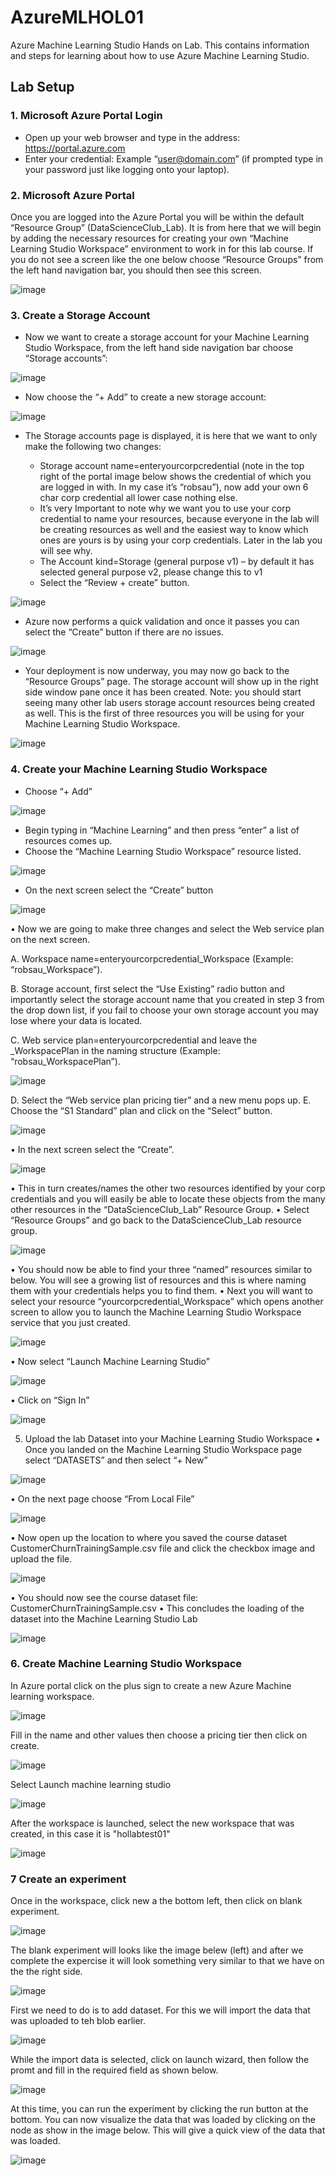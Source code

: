 # AzureMLHOL01
Azure Machine Learning Studio Hands on Lab. 
This contains information and steps for learning about how to use Azure Machine Learning Studio.

## Lab Setup
### 1.	Microsoft Azure Portal Login
* Open up your web browser and type in the address: https://portal.azure.com
* Enter your credential: Example “user@domain.com” (if prompted type in your password just like logging onto your laptop).

### 2.	Microsoft Azure Portal
Once you are logged into the Azure Portal you will be within the default “Resource Group” (DataScienceClub_Lab). It is from here that we will begin by adding the necessary resources for creating your own “Machine Learning Studio Workspace” environment to work in for this lab course. If you do not see a screen like the one below choose “Resource Groups” from the left hand navigation bar, you should then see this screen.


![image](https://github.com/joyjeet/AzureMLHOL01/blob/master/images/DataScienceClub2.png)
 

### 3.	Create a Storage Account
* Now we want to create a storage account for your Machine Learning Studio Workspace, from the left hand side navigation bar choose “Storage accounts”:

 ![image](https://github.com/joyjeet/AzureMLHOL01/blob/master/images/DataScienceClub3.png)

* Now choose the “+ Add” to create a new storage account:

![image](https://github.com/joyjeet/AzureMLHOL01/blob/master/images/DataScienceClub3_1.png)

* The Storage accounts page is displayed, it is here that we want to only make the following two changes:

  *	Storage account name=enteryourcorpcredential (note in the top right of the portal image below shows the credential of which you are logged in with. In my case it’s “robsau”), now add your own 6 char corp credential all lower case nothing else. 
  *	It’s very Important to note why we want you to use your corp credential to name your resources, because everyone in the lab will be creating resources as well and the easiest way to know which ones are yours is by using your corp credentials. Later in the lab you will see why.
  *	The Account kind=Storage (general purpose v1) – by default it has selected general purpose v2, please change this to v1
  *	Select the “Review + create” button.


 ![image](https://github.com/joyjeet/AzureMLHOL01/blob/master/images/DataScienceClub3_2.png) 


* Azure now performs a quick validation and once it passes you can select the “Create” button if there are no issues.

 ![image](https://github.com/joyjeet/AzureMLHOL01/blob/master/images/DataScienceClub3_4.png) 


* Your deployment is now underway, you may now go back to the “Resource Groups” page. The storage account will show up in the right side window pane once it has been created. Note: you should start seeing many other lab users storage account resources being created as well. This is the first of three resources you will be using for your Machine Learning Studio Workspace.

![image](https://github.com/joyjeet/AzureMLHOL01/blob/master/images/DataScienceClub3_5.png)  

### 4.	Create your Machine Learning Studio Workspace
* Choose “+ Add”

![image](https://github.com/joyjeet/AzureMLHOL01/blob/master/images/DataScienceClub4.png) 

* Begin typing in “Machine Learning” and then press “enter” a list of resources comes up.
* Choose the  “Machine Learning Studio Workspace” resource listed.

![image](https://github.com/joyjeet/AzureMLHOL01/blob/master/images/DataScienceClub4_1.png)  

* On the next screen select the “Create” button

![image](https://github.com/joyjeet/AzureMLHOL01/blob/master/images/DataScienceClub4_2.png) 

•	Now we are going to make three changes and select the Web service plan on the next screen.

  A.	Workspace name=enteryourcorpcredential_Workspace (Example: “robsau_Workspace”).
  
  B.	Storage account, first select the “Use Existing” radio button and importantly select the storage account name that you created in step 3 from the drop down list, if you fail to choose your own storage account you may lose where your data is located.
  
  C.	Web service plan=enteryourcorpcredential and leave the _WorkspacePlan in the naming structure (Example: “robsau_WorkspacePlan”).

 ![image](https://github.com/joyjeet/AzureMLHOL01/blob/master/images/DataScienceClub4_3.png)

D.	Select the “Web service plan pricing tier” and a new menu pops up.
E.	Choose the “S1 Standard” plan and click on the “Select” button.

![image](https://github.com/joyjeet/AzureMLHOL01/blob/master/images/DataScienceClub4_4.png) 

•	In the next screen select the “Create”.

 ![image](https://github.com/joyjeet/AzureMLHOL01/blob/master/images/DataScienceClub4_5.png)

•	This in turn creates/names the other two resources identified by your corp credentials and you will easily be able to locate these objects from the many other resources in the “DataScienceClub_Lab” Resource Group.
•	Select “Resource Groups” and go back to the DataScienceClub_Lab resource group.

![image](https://github.com/joyjeet/AzureMLHOL01/blob/master/images/DataScienceClub4_6.png) 

•	You should now be able to find your three “named” resources similar to below. You will see a growing list of resources and this is where naming them with your credentials helps you to find them.
•	Next you will want to select your resource “yourcorpcredential_Workspace” which opens another screen to allow you to launch the Machine Learning Studio Workspace service that you just created.

![image](https://github.com/joyjeet/AzureMLHOL01/blob/master/images/DataScienceClub4_7.png) 

•	Now select “Launch Machine Learning Studio”

![image](https://github.com/joyjeet/AzureMLHOL01/blob/master/images/DataScienceClub4_8.png) 

•	Click on “Sign In”

![image](https://github.com/joyjeet/AzureMLHOL01/blob/master/images/DataScienceClub4_9.png) 

5.	Upload the lab Dataset into your Machine Learning Studio Workspace
•	Once you landed on the Machine Learning Studio Workspace page select “DATASETS” and then select “+ New”

![image](https://github.com/joyjeet/AzureMLHOL01/blob/master/images/DataScienceClub5.png) 

•	On the next page choose “From Local File”

 ![image](https://github.com/joyjeet/AzureMLHOL01/blob/master/images/DataScienceClub5_1.png)

•	Now open up the location to where you saved the course dataset CustomerChurnTrainingSample.csv file and click the checkbox image and upload the file.

![image](https://github.com/joyjeet/AzureMLHOL01/blob/master/images/DataScienceClub5_2.png) 

•	You should now see the course dataset file: CustomerChurnTrainingSample.csv
•	This concludes the loading of the dataset into the Machine Learning Studio Lab

![image](https://github.com/joyjeet/AzureMLHOL01/blob/master/images/DataScienceClub5_3.png)

### 6. Create Machine Learning Studio Workspace

In Azure portal click on the plus sign to create a new Azure Machine learning workspace.

![image](https://github.com/joyjeet/AzureMLHOL01/blob/master/images/DataScienceClub6.png)

Fill in the name and other values then choose a pricing tier then click on create. 

![image](https://github.com/joyjeet/AzureMLHOL01/blob/master/images/DataScienceClub6_1.png)

Select Launch machine learning studio

![image](https://github.com/joyjeet/AzureMLHOL01/blob/master/images/DataScienceClub6_2.png)

After the workspace is launched, select the new workspace that was created, in this case it is "hollabtest01"

![image](https://github.com/joyjeet/AzureMLHOL01/blob/master/images/DataScienceClub6_3.png)

### 7 Create an experiment

Once in the workspace, click new a the bottom left, then click on blank experiment.

![image](https://github.com/joyjeet/AzureMLHOL01/blob/master/images/DataScienceClub6_4.png)

The blank experiment will looks like the image belew (left) and after we complete the expercise it will look something very similar to that we have on the the right side. 

![image](https://github.com/joyjeet/AzureMLHOL01/blob/master/images/DataScienceClub6_5.png)

First we need to do is to add dataset. For this we will import the data that was uploaded to teh blob earlier. 

![image](https://github.com/joyjeet/AzureMLHOL01/blob/master/images/DataScienceClub7_3.png)

While the import data is selected, click on launch wizard, then follow the promt and fill in the required field as shown below.

![image](https://github.com/joyjeet/AzureMLHOL01/blob/master/images/DataScienceClub7_4.png)

At this time, you can run the experiment by clicking the run button at the bottom. You can now visualize the data that was loaded by clicking on the node as show in the image below. This will give a quick view of the data that was loaded. 

![image](https://github.com/joyjeet/AzureMLHOL01/blob/master/images/DataScienceClub7_5.png)
